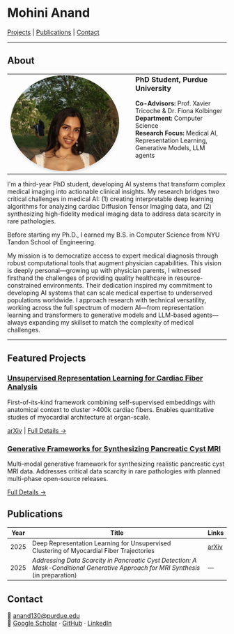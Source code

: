 # Mohini Anand
[Projects](#featured-projects) | [Publications](#publications) | [Contact](#contact)

<!-- | [Impact](#research-impact) | [Skills](#technical-skills) | [Leadership](#leadership--service) | [Awards](#awards--recognition) -->

---

## About
<table style="border: none; border-collapse: collapse; width: 100%;table-layout: fixed;">
  <tr>
    <td style="width: 250px; padding-right: 30px; border: none; vertical-align: top;">
      <img src="images/profile_pic_1.jpg" alt="Mohini Anand" style="width: 250px; height: 220px; object-fit: cover; border-radius: 50%; box-shadow: 0 4px 6px rgba(0,0,0,0.1);">
    </td>
    <td style="border: none; vertical-align: top;">
      <h3 style="margin-top: 0;">PhD Student, Purdue University</h3>
    <p><strong>Co-Advisors:</strong> Prof. Xavier Tricoche & Dr. Fiona Kolbinger<br>
    <strong>Department:</strong> Computer Science<br>
    <strong>Research Focus:</strong> Medical AI, Representation Learning, Generative Models, LLM agents</p>
    </td>
  </tr>
</table>
<p>I'm a third-year PhD student, developing AI systems that transform complex medical imaging into actionable clinical insights. My research bridges two critical challenges in medical AI: (1) creating interpretable deep learning algorithms for analyzing cardiac Diffusion Tensor Imaging data, and (2) synthesizing high-fidelity medical imaging data to address data scarcity in rare pathologies. </p>

<p>Before starting my Ph.D., I earned my B.S. in Computer Science from NYU Tandon School of Engineering.</p>

<p>My mission is to democratize access to expert medical diagnosis through robust computational tools that augment physician capabilities. This vision is deeply personal—growing up with physician parents, I witnessed firsthand the challenges of providing quality healthcare in resource-constrained environments. Their dedication inspired my commitment to developing AI systems that can scale medical expertise to underserved populations worldwide.
I approach research with technical versatility, working across the full spectrum of modern AI—from representation learning and transformers to generative models and LLM-based agents—always expanding my skillset to match the complexity of medical challenges.</p>

---
## Featured Projects

<div class="project-cards">
  <div class="project-card">
    <h3><a href="./projects/cardiac-fiber-clustering.md">Unsupervised Representation Learning for Cardiac Fiber Analysis</a></h3>
    <p>First-of-its-kind framework combining self-supervised embeddings with anatomical context to cluster >400k cardiac fibers. Enables quantitative studies of myocardial architecture at organ-scale.</p>
    <p class="project-links">
      <a href="https://arxiv.org/abs/2504.01953">arXiv</a> | 
      <a href="./projects/cardiac-fiber-clustering">Full Details →</a>
    </p>
  </div>
  
  <div class="project-card">
    <h3><a href="./projects/pancreatic-cyst-synthesis">Generative Frameworks for Synthesizing Pancreatic Cyst MRI</a></h3>
    <p>Multi-modal generative framework for synthesizing realistic pancreatic cyst MRI data.
Addresses critical data scarcity in rare pathologies with planned multi-phase open-source releases. </p>
    <p class="project-links">
      <a href="./projects/pancreatic-cyst-synthesis">Full Details →</a>
    </p>
  </div>
</div>

## Publications 


| Year | Title | Links |
|------|-------|-------|
| 2025 | Deep Representation Learning for Unsupervised Clustering of Myocardial Fiber Trajectories | [arXiv](https://arxiv.org/abs/2504.01953) |
| 2025 | *Addressing Data Scarcity in Pancreatic Cyst Detection: A Mask-Conditional Generative Approach for MRI Synthesis* (in preparation) | — |

## Contact
<div class="contact-info">

  📧 anand130@purdue.edu<br>
  🔗 <a href="https://scholar.google.com/citations?user=gjDiGX0AAAAJ&hl=en">Google Scholar</a> · <a href="https://github.com/mohini-anand">GitHub</a> · <a href="https://www.linkedin.com/in/mohini-anand-a28708196">LinkedIn</a>
</div>